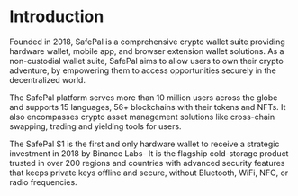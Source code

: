 
# Introduction

Founded in 2018, SafePal is a comprehensive crypto wallet suite providing hardware wallet, mobile app, and browser extension wallet solutions. As a non-custodial wallet suite, SafePal aims to allow users to own their crypto adventure, by empowering them to access opportunities securely in the decentralized world. 

The SafePal platform serves more than 10 million users across the globe and supports 15 languages, 56+ blockchains with their tokens and NFTs. It also encompasses crypto asset management solutions like cross-chain swapping, trading and yielding tools for users.

The SafePal S1 is the first and only hardware wallet to receive a strategic investment in 2018 by Binance Labs- It is the flagship cold-storage product trusted in over 200 regions and countries with advanced security features that keeps private keys offline and secure, without Bluetooth, WiFi, NFC, or radio frequencies.


